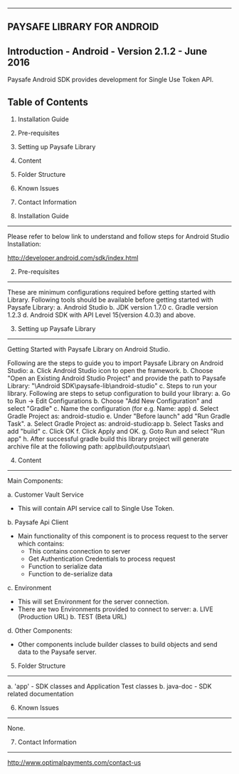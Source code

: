 -------------------------------------------------------------------------------
PAYSAFE LIBRARY FOR ANDROID
-------------------------------------------------------------------------------


Introduction - Android - Version 2.1.2 - June 2016
--------------------------------------------------

Paysafe Android SDK provides development for Single Use Token API.


Table of Contents
-----------------
1. Installation Guide
2. Pre-requisites
3. Setting up Paysafe Library
4. Content
5. Folder Structure
6. Known Issues
7. Contact Information


1. Installation Guide
---------------------

Please refer to below link to understand and follow steps for Android Studio 
Installation:

http://developer.android.com/sdk/index.html


2. Pre-requisites
-----------------

These are minimum configurations required before getting started with Library.
Following tools should be available before getting started with Paysafe 
Library:
a. Android Studio
b. JDK version 1.7.0
c. Gradle version 1.2.3
d. Android SDK with API Level 15(version 4.0.3) and above.


3. Setting up Paysafe Library
-----------------------------

Getting Started with Paysafe Library on Android Studio.

Following are the steps to guide you to import Paysafe Library on 
Android Studio:
a. Click Android Studio icon to open the framework.
b. Choose "Open an Existing Android Studio Project" and provide the path to 
   Paysafe Library: "\Android SDK\paysafe-lib\android-studio"
c. Steps to run your library.
   Following are steps to setup configuration to build your library:
   a. Go to Run -> Edit Configurations
   b. Choose "Add New Configuration" and select "Gradle"
   c. Name the configuration (for e.g. Name: app)
   d. Select Gradle Project as: android-studio
   e. Under "Before launch" add "Run Gradle Task".
		a. Select Gradle Project as: android-studio:app
		b. Select Tasks and add "build"
		c. Click OK
	f. Click Apply and OK.
	g. Goto Run and select "Run app"
	h. After successful gradle build this library project will generate archive
	   file at the following path:
	   app\build\outputs\aar\
	   

4. Content
----------

Main Components:

a. Customer Vault Service
   - This will contain API service call to Single Use Token.
   
b. Paysafe Api Client
   - Main functionality of this component is to process request to the server
     which contains:
		- This contains connection to server
		- Get Authentication Credentials to process request
		- Function to serialize data
		- Function to de-serialize data
		
c. Environment
   - This will set Environment for the server connection.
   - There are two Environments provided to connect to server:
		a. LIVE (Production URL)
		b. TEST (Beta URL)
	
d. Other Components:
   - Other components include builder classes to build objects and send data to 
     the Paysafe server.
	 
	 
5. Folder Structure
-------------------

a. 'app'     - SDK classes and Application Test classes
b. java-doc  - SDK related documentation


6. Known Issues
---------------

None.


7. Contact Information
----------------------

http://www.optimalpayments.com/contact-us